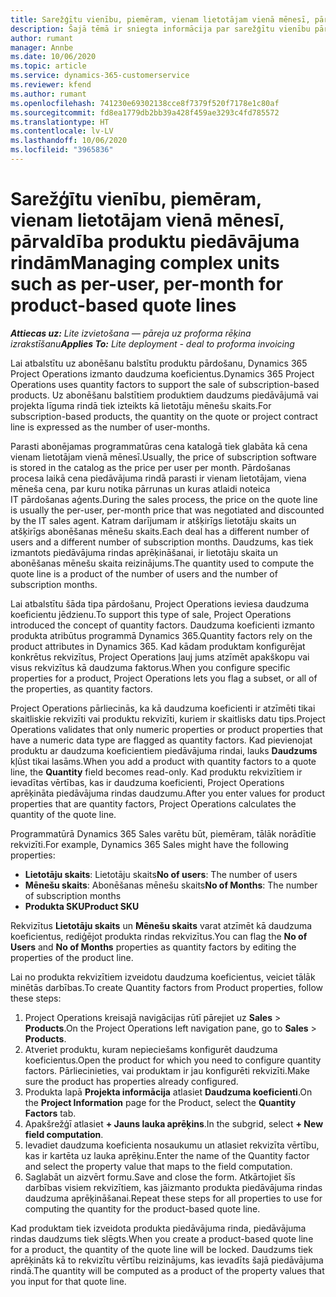```yaml
---
title: Sarežģītu vienību, piemēram, vienam lietotājam vienā mēnesī, pārvaldība produktu piedāvājuma rindām
description: Šajā tēmā ir sniegta informācija par sarežģītu vienību pārvaldību produktu piedāvājumu rindām.
author: rumant
manager: Annbe
ms.date: 10/06/2020
ms.topic: article
ms.service: dynamics-365-customerservice
ms.reviewer: kfend
ms.author: rumant
ms.openlocfilehash: 741230e69302138cce8f7379f520f7178e1c80af
ms.sourcegitcommit: fd8ea1779db2bb39a428f459ae3293c4fd785572
ms.translationtype: HT
ms.contentlocale: lv-LV
ms.lasthandoff: 10/06/2020
ms.locfileid: "3965836"
---
```

# <a name="managing-complex-units-such-as-per-user-per-month-for-product-based-quote-lines"></a><span data-ttu-id="32ed8-103">Sarežģītu vienību, piemēram, vienam lietotājam vienā mēnesī, pārvaldība produktu piedāvājuma rindām</span><span class="sxs-lookup"><span data-stu-id="32ed8-103">Managing complex units such as per-user, per-month for product-based quote lines</span></span>

<span data-ttu-id="32ed8-104">_**Attiecas uz:** Lite izvietošana — pāreja uz proforma rēķina izrakstīšanu_</span><span class="sxs-lookup"><span data-stu-id="32ed8-104">_**Applies To:** Lite deployment - deal to proforma invoicing_</span></span>

<span data-ttu-id="32ed8-105">Lai atbalstītu uz abonēšanu balstītu produktu pārdošanu, Dynamics 365 Project Operations izmanto daudzuma koeficientus.</span><span class="sxs-lookup"><span data-stu-id="32ed8-105">Dynamics 365 Project Operations uses quantity factors to support the sale of subscription-based products.</span></span> <span data-ttu-id="32ed8-106">Uz abonēšanu balstītiem produktiem daudzums piedāvājumā vai projekta līguma rindā tiek izteikts kā lietotāju mēnešu skaits.</span><span class="sxs-lookup"><span data-stu-id="32ed8-106">For subscription-based products, the quantity on the quote or project contract line is expressed as the number of user-months.</span></span>

<span data-ttu-id="32ed8-107">Parasti abonējamas programmatūras cena katalogā tiek glabāta kā cena vienam lietotājam vienā mēnesī.</span><span class="sxs-lookup"><span data-stu-id="32ed8-107">Usually, the price of subscription software is stored in the catalog as the price per user per month.</span></span> <span data-ttu-id="32ed8-108">Pārdošanas procesa laikā cena piedāvājuma rindā parasti ir vienam lietotājam, viena mēneša cena, par kuru notika pārrunas un kuras atlaidi noteica IT pārdošanas aģents.</span><span class="sxs-lookup"><span data-stu-id="32ed8-108">During the sales process, the price on the quote line is usually the per-user, per-month price that was negotiated and discounted by the IT sales agent.</span></span> <span data-ttu-id="32ed8-109">Katram darījumam ir atšķirīgs lietotāju skaits un atšķirīgs abonēšanas mēnešu skaits.</span><span class="sxs-lookup"><span data-stu-id="32ed8-109">Each deal has a different number of users and a different number of subscription months.</span></span> <span data-ttu-id="32ed8-110">Daudzums, kas tiek izmantots piedāvājuma rindas aprēķināšanai, ir lietotāju skaita un abonēšanas mēnešu skaita reizinājums.</span><span class="sxs-lookup"><span data-stu-id="32ed8-110">The quantity used to compute the quote line is a product of the number of users and the number of subscription months.</span></span>

<span data-ttu-id="32ed8-111">Lai atbalstītu šāda tipa pārdošanu, Project Operations ieviesa daudzuma koeficientu jēdzienu.</span><span class="sxs-lookup"><span data-stu-id="32ed8-111">To support this type of sale, Project Operations introduced the concept of quantity factors.</span></span> <span data-ttu-id="32ed8-112">Daudzuma koeficienti izmanto produkta atribūtus programmā Dynamics 365.</span><span class="sxs-lookup"><span data-stu-id="32ed8-112">Quantity factors rely on the product attributes in Dynamics 365.</span></span> <span data-ttu-id="32ed8-113">Kad kādam produktam konfigurējat konkrētus rekvizītus, Project Operations ļauj jums atzīmēt apakškopu vai visus rekvizītus kā daudzuma faktorus.</span><span class="sxs-lookup"><span data-stu-id="32ed8-113">When you configure specific properties for a product, Project Operations lets you flag a subset, or all of the properties, as quantity factors.</span></span>

<span data-ttu-id="32ed8-114">Project Operations pārliecinās, ka kā daudzuma koeficienti ir atzīmēti tikai skaitliskie rekvizīti vai produktu rekvizīti, kuriem ir skaitlisks datu tips.</span><span class="sxs-lookup"><span data-stu-id="32ed8-114">Project Operations validates that only numeric properties or product properties that have a numeric data type are flagged as quantity factors.</span></span> <span data-ttu-id="32ed8-115">Kad pievienojat produktu ar daudzuma koeficientiem piedāvājuma rindai, lauks **Daudzums** kļūst tikai lasāms.</span><span class="sxs-lookup"><span data-stu-id="32ed8-115">When you add a product with quantity factors to a quote line, the **Quantity** field becomes read-only.</span></span> <span data-ttu-id="32ed8-116">Kad produktu rekvizītiem ir ievadītas vērtības, kas ir daudzuma koeficienti, Project Operations aprēķināta piedāvājuma rindas daudzumu.</span><span class="sxs-lookup"><span data-stu-id="32ed8-116">After you enter values for product properties that are quantity factors, Project Operations calculates the quantity of the quote line.</span></span>

<span data-ttu-id="32ed8-117">Programmatūrā Dynamics 365 Sales varētu būt, piemēram, tālāk norādītie rekvizīti.</span><span class="sxs-lookup"><span data-stu-id="32ed8-117">For example, Dynamics 365 Sales might have the following properties:</span></span>

- <span data-ttu-id="32ed8-118">**Lietotāju skaits**: Lietotāju skaits</span><span class="sxs-lookup"><span data-stu-id="32ed8-118">**No of users**: The number of users</span></span>
- <span data-ttu-id="32ed8-119">**Mēnešu skaits**: Abonēšanas mēnešu skaits</span><span class="sxs-lookup"><span data-stu-id="32ed8-119">**No of Months**: The number of subscription months</span></span>
- <span data-ttu-id="32ed8-120">**Produkta SKU**</span><span class="sxs-lookup"><span data-stu-id="32ed8-120">**Product SKU**</span></span>

<span data-ttu-id="32ed8-121">Rekvizītus **Lietotāju skaits** un **Mēnešu skaits** varat atzīmēt kā daudzuma koeficientus, rediģējot produkta rindas rekvizītus.</span><span class="sxs-lookup"><span data-stu-id="32ed8-121">You can flag the **No of Users** and **No of Months** properties as quantity factors by editing the properties of the product line.</span></span>

<span data-ttu-id="32ed8-122">Lai no produkta rekvizītiem izveidotu daudzuma koeficientus, veiciet tālāk minētās darbības.</span><span class="sxs-lookup"><span data-stu-id="32ed8-122">To create Quantity factors from Product properties, follow these steps:</span></span>

1. <span data-ttu-id="32ed8-123">Project Operations kreisajā navigācijas rūtī pārejiet uz **Sales** > **Products**.</span><span class="sxs-lookup"><span data-stu-id="32ed8-123">On the Project Operations left navigation pane, go to **Sales** > **Products**.</span></span>
2. <span data-ttu-id="32ed8-124">Atveriet produktu, kuram nepieciešams konfigurēt daudzuma koeficientus.</span><span class="sxs-lookup"><span data-stu-id="32ed8-124">Open the product for which you need to configure quantity factors.</span></span> <span data-ttu-id="32ed8-125">Pārliecinieties, vai produktam ir jau konfigurēti rekvizīti.</span><span class="sxs-lookup"><span data-stu-id="32ed8-125">Make sure the product has properties already configured.</span></span>
3. <span data-ttu-id="32ed8-126">Produkta lapā **Projekta informācija** atlasiet **Daudzuma koeficienti**.</span><span class="sxs-lookup"><span data-stu-id="32ed8-126">On the **Project Information** page for the Product, select the **Quantity Factors** tab.</span></span>
4. <span data-ttu-id="32ed8-127">Apakšrežģī atlasiet **+ Jauns lauka aprēķins**.</span><span class="sxs-lookup"><span data-stu-id="32ed8-127">In the subgrid, select **+ New field computation**.</span></span>
5. <span data-ttu-id="32ed8-128">Ievadiet daudzuma koeficienta nosaukumu un atlasiet rekvizīta vērtību, kas ir kartēta uz lauka aprēķinu.</span><span class="sxs-lookup"><span data-stu-id="32ed8-128">Enter the name of the Quantity factor and select the property value that maps to the field computation.</span></span>
6. <span data-ttu-id="32ed8-129">Saglabāt un aizvērt formu.</span><span class="sxs-lookup"><span data-stu-id="32ed8-129">Save and close the form.</span></span> <span data-ttu-id="32ed8-130">Atkārtojiet šīs darbības visiem rekvizītiem, kas jāizmanto produkta piedāvājuma rindas daudzuma aprēķināšanai.</span><span class="sxs-lookup"><span data-stu-id="32ed8-130">Repeat these steps for all properties to use for computing the quantity for the product-based quote line.</span></span>

<span data-ttu-id="32ed8-131">Kad produktam tiek izveidota produkta piedāvājuma rinda, piedāvājuma rindas daudzums tiek slēgts.</span><span class="sxs-lookup"><span data-stu-id="32ed8-131">When you create a product-based quote line for a product, the quantity of the quote line will be locked.</span></span> <span data-ttu-id="32ed8-132">Daudzums tiek aprēķināts kā to rekvizītu vērtību reizinājums, kas ievadīts šajā piedāvājuma rindā.</span><span class="sxs-lookup"><span data-stu-id="32ed8-132">The quantity will be computed as a product of the property values that you input for that quote line.</span></span>
